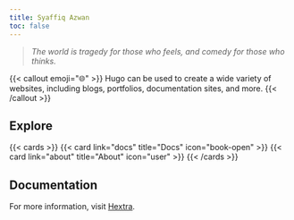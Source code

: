 ```yaml
---
title: Syaffiq Azwan
toc: false
---
```

  
  
> *The world is tragedy for those who feels, and comedy for those who thinks.*  

  
  


{{< callout emoji="🌐" >}}
  Hugo can be used to create a wide variety of websites, including blogs, portfolios, documentation sites, and more.
{{< /callout >}}

## Explore

{{< cards >}}
  {{< card link="docs" title="Docs" icon="book-open" >}}
  {{< card link="about" title="About" icon="user" >}}
{{< /cards >}}

## Documentation

For more information, visit [Hextra](https://imfing.github.io/hextra).
